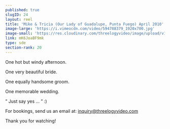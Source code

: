 ```yaml
---
published: true
slugID: 24
layout: reel
title: 'Mike & Tricia (Our Lady of Guadalupe, Punta Fuego) April 2010'
image-large: 'https://i.vimeocdn.com/video/594788379_1920x700.jpg'
image-small: 'https://res.cloudinary.com/threelogyvideo/image/upload/v1528724775/Mike_ws.jpg'
link: mK6JoaBF9mk
type: sde
section-rank: 20
---
```

One hot but windy afternoon.

One very beautiful bride.

One equally handsome groom.

One memorable wedding.

” Just say yes … ” :)

For bookings, send us an email at: inquiry@threelogyvideo.com

Thank you for watching!

